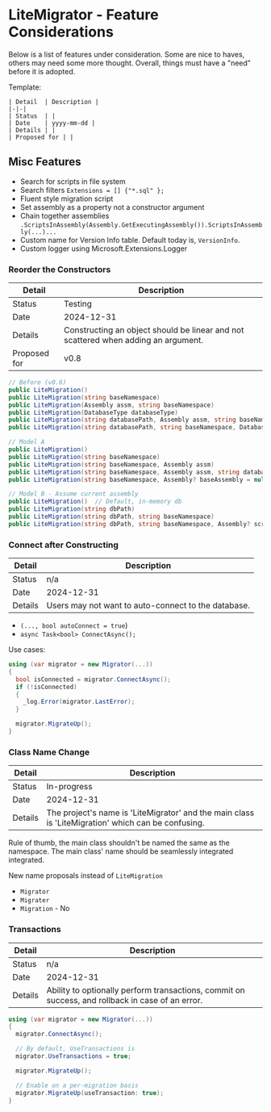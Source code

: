 # LiteMigrator - Feature Considerations

Below is a list of features under consideration. Some are nice to haves, others may need some more thought. Overall, things must have a "need" before it is adopted.

Template:

```
| Detail  | Description |
|-|-|
| Status  | |
| Date    | yyyy-mm-dd |
| Details | |
| Proposed for | |
```

## Misc Features

* Search for scripts in file system
* Search filters `Extensions = [] {"*.sql" };`
* Fluent style migration script
* Set assembly as a property not a constructor argument
* Chain together assemblies `.ScriptsInAssembly(Assembly.GetExecutingAssembly()).ScriptsInAssembly(...)...`
* Custom name for Version Info table. Default today is, `VersionInfo`.
* Custom logger using Microsoft.Extensions.Logger

### Reorder the Constructors

| Detail  | Description |
|-|-|
| Status  | Testing |
| Date    | 2024-12-31 |
| Details | Constructing an object should be linear and not scattered when adding an argument. |
| Proposed for | v0.8

```cs
// Before (v0.6)
public LiteMigration()
public LiteMigration(string baseNamespace)
public LiteMigration(Assembly assm, string baseNamespace)
public LiteMigration(DatabaseType databaseType)
public LiteMigration(string databasePath, Assembly assm, string baseNamespace)
public LiteMigration(string databasePath, string baseNamespace, DatabaseType databaseType, string baseAssembly = "")

// Model A
public LiteMigration()
public LiteMigration(string baseNamespace)
public LiteMigration(string baseNamespace, Assembly assm)
public LiteMigration(string baseNamespace, Assembly assm, string databasePath)
public LiteMigration(string baseNamespace, Assembly? baseAssembly = null, string databasePath)

// Model B - Assume current assembly
public LiteMigration()  // Default, in-memory db
public LiteMigration(string dbPath)
public LiteMigration(string dbPath, string baseNamespace)
public LiteMigration(string dbPath, string baseNamespace, Assembly? scriptAssembly)
```

### Connect after Constructing

| Detail  | Description |
|-|-|
| Status  | n/a |
| Date    | 2024-12-31 |
| Details | Users may not want to auto-connect to the database. |

* `(..., bool autoConnect = true`)
* `async Task<bool> ConnectAsync();`

Use cases:

```cs
using (var migrator = new Migrator(...))
{
  bool isConnected = migrator.ConnectAsync();
  if (!isConnected)
  {
    _log.Error(migrator.LastError);
  }

  migrator.MigrateUp();
}
```

### Class Name Change

| Detail  | Description |
|-|-|
| Status  | In-progress |
| Date    | 2024-12-31 |
| Details | The project's name is 'LiteMigrator' and the main class is 'LiteMigration' which can be confusing. |

Rule of thumb, the main class shouldn't be named the same as the namespace. The main class' name should be seamlessly integrated integrated.

New name proposals instead of `LiteMigration`

* `Migrator`
* `Migrater`
* `Migration` - No

### Transactions

| Detail  | Description |
|-|-|
| Status  | n/a |
| Date    | 2024-12-31 |
| Details | Ability to optionally perform transactions, commit on success, and rollback in case of an error. |

```cs
using (var migrator = new Migrator(...))
{
  migrator.ConnectAsync();

  // By default, UseTransactions is
  migrator.UseTransactions = true;

  migrator.MigrateUp();

  // Enable on a per-migration basis
  migrator.MigrateUp(useTransaction: true);
}
```
